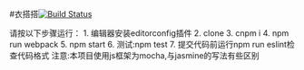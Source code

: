 #衣搭搭[![Build Status](https://travis-ci.org/michaelliao/openweixin.svg?branch=master)](https://travis-ci.org/Manage-Chest/react-redux-myChest)

请按以下步骤运行：
    1. 编辑器安装editorconfig插件
    2. clone
    3. cnpm i
    4. npm run webpack
    5. npm start
    6. 测试:npm test
    7. 提交代码前运行npm run eslint检查代码格式
注意:本项目使用js框架为mocha,与jasmine的写法有些区别
